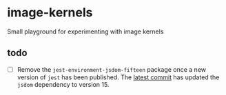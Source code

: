 # image-kernels

Small playground for experimenting with image kernels

## todo 

- [ ] Remove the `jest-environment-jsdom-fifteen` package once a new
      version of `jest` has been published. The [latest
      commit](https://github.com/facebook/jest/pull/8851) has updated the
      `jsdom` dependency to version 15.

